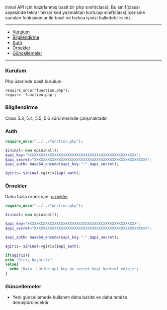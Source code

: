 ininal API için hazırlanmış basit bir php sınıfı(class). Bu sınıf(class) sayesinde tekrar tekrar kod yazmaktan kurtulup sınıf(class) içerisine sunulan fonksiyonlar ile basit ve hızlıca işinizi halledebilirsiniz.

---

- [Kurulum](#kurulum)
- [Bilgilendirme](#bilgilendirme)
- [Auth](#Auth)
- [Örnekler](#örnekler)
- [Güncellemeler](#güncellemeler)

---

### Kurulum

Php üzerinde basit kurulum:

    require_once("function.php");
    require 'function.php';


### Bilgilendirme

Class 5.3, 5.4, 5.5, 5.6 sürümlerinde çalışmaktadır.

### Auth

```php
require_once("../../function.php");

$ininal= new epininal();
$api_key="XXXXXXXXXXXXXXXXXXXXXXXXXXXXXXXXXXXXXXXXXXXXXXXXX";
$api_secret="XXXXXXXXXXXXXXXXXXXXXXXXXXXXXXXXXXXXXXXXXXXXXXXXXXX";
$api_auth= base64_encode($api_key.":".$api_secret);

$giris= $ininal->giris($api_auth);
```

### Örnekler

Daha fazla örnek için: [ornekler](https://github.com/ErenKrt/php-ininal-class/tree/master/ornekler).

```php
require_once("../../function.php");

$ininal= new epininal();

$api_key="XXXXXXXXXXXXXXXXXXXXXXXXXXXXXXXXXXXXXXXXXXXXXXXXX";
$api_secret="XXXXXXXXXXXXXXXXXXXXXXXXXXXXXXXXXXXXXXXXXXXXXXXXXXX";

$api_auth= base64_encode($api_key.":".$api_secret);

$giris= $ininal->giris($api_auth);

if($giris){
echo "Giriş başarılı";
}else{
  echo "Hata. Lütfen api_key ve secret_keyi kontrol ediniz";
}
```

### Güncellemeler
- Yeni güncellemede kullanım daha basite ve daha temize dönüştürülecektir.
